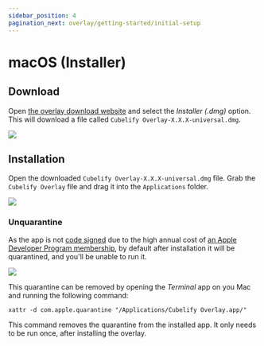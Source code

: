 ```yaml
---
sidebar_position: 4
pagination_next: overlay/getting-started/initial-setup
---
```


# macOS (Installer)

## Download

Open [the overlay download website](https://cubelify.com/overlay/download/macos) and select the *Installer (.dmg)*
option. This will download a file called `Cubelify Overlay-X.X.X-universal.dmg`.

![](/img/docs/overlay/getting-started/installation/macos-installer/download.png)

## Installation

Open the downloaded `Cubelify Overlay-X.X.X-universal.dmg` file. Grab the `Cubelify Overlay` file and drag it into the
`Applications` folder.

![](/img/docs/overlay/getting-started/installation/macos-installer/install.png)

### Unquarantine

As the app is not [code signed](https://support.apple.com/guide/security/sec3ad8e6e53/web) due to the high annual cost
of [an Apple Developer Program membership](https://developer.apple.com/support/compare-memberships/), by default after
installation it will be quarantined, and you'll be unable to run it.

![](/img/docs/overlay/getting-started/installation/macos-installer/quarantined.png)

This quarantine can be removed by opening the *Terminal* app on you Mac and running the following command:

```shell
xattr -d com.apple.quarantine "/Applications/Cubelify Overlay.app/"
```

This command removes the quarantine from the installed app. It only needs to be run once, after installing the overlay.
